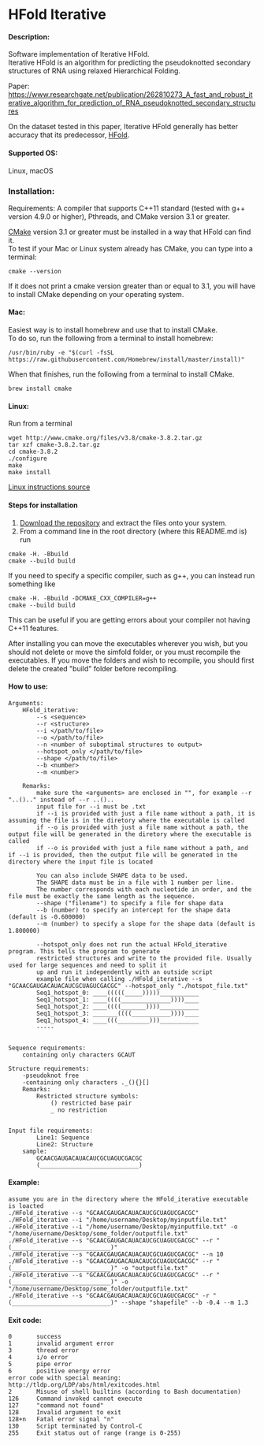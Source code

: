 # HFold Iterative

#### Description:
Software implementation of Iterative HFold.      
Iterative HFold is an algorithm for predicting the pseudoknotted secondary structures of RNA using relaxed Hierarchical Folding. 

Paper: https://www.researchgate.net/publication/262810273_A_fast_and_robust_iterative_algorithm_for_prediction_of_RNA_pseudoknotted_secondary_structures

On the dataset tested in this paper, Iterative HFold generally has better accuracy that its predecessor, [HFold](https://github.com/HosnaJabbari/HFold).

#### Supported OS: 
Linux, macOS


### Installation:  
Requirements: A compiler that supports C++11 standard (tested with g++ version 4.9.0 or higher), Pthreads, and CMake version 3.1 or greater.    

[CMake](https://cmake.org/install/) version 3.1 or greater must be installed in a way that HFold can find it.    
To test if your Mac or Linux system already has CMake, you can type into a terminal:      
```
cmake --version
```
If it does not print a cmake version greater than or equal to 3.1, you will have to install CMake depending on your operating system.

#### Mac:    
Easiest way is to install homebrew and use that to install CMake.    
To do so, run the following from a terminal to install homebrew:      
```  
/usr/bin/ruby -e "$(curl -fsSL https://raw.githubusercontent.com/Homebrew/install/master/install)"   
```    
When that finishes, run the following from a terminal to install CMake.     
```   
brew install cmake   
``` 
#### Linux:    
Run from a terminal     
```
wget http://www.cmake.org/files/v3.8/cmake-3.8.2.tar.gz
tar xzf cmake-3.8.2.tar.gz
cd cmake-3.8.2
./configure
make
make install
```
[Linux instructions source](https://geeksww.com/tutorials/operating_systems/linux/installation/downloading_compiling_and_installing_cmake_on_linux.php)

#### Steps for installation   
1. [Download the repository](https://github.com/HosnaJabbari/HFold_iterative.git) and extract the files onto your system.
2. From a command line in the root directory (where this README.md is) run
```
cmake -H. -Bbuild
cmake --build build
```   
If you need to specify a specific compiler, such as g++, you can instead run something like   
```
cmake -H. -Bbuild -DCMAKE_CXX_COMPILER=g++
cmake --build build
```   
This can be useful if you are getting errors about your compiler not having C++11 features.

After installing you can move the executables wherever you wish, but you should not delete or move the simfold folder, or you must recompile the executables. If you move the folders and wish to recompile, you should first delete the created "build" folder before recompiling.

#### How to use:
    Arguments:
        HFold_iterative:
            --s <sequence>
            --r <structure>
            --i </path/to/file>
            --o </path/to/file>
            --n <number of suboptimal structures to output>
            --hotspot_only </path/to/file>
            --shape </path/to/file>
            --b <number>
            --m <number>

        Remarks:
            make sure the <arguments> are enclosed in "", for example --r "..().." instead of --r ..()..
            input file for --i must be .txt
            if --i is provided with just a file name without a path, it is assuming the file is in the diretory where the executable is called
            if --o is provided with just a file name without a path, the output file will be generated in the diretory where the executable is called
            if --o is provided with just a file name without a path, and if --i is provided, then the output file will be generated in the directory where the input file is located

            You can also include SHAPE data to be used. 
            The SHAPE data must be in a file with 1 number per line.
            The number corresponds with each nucleotide in order, and the file must be exactly the same length as the sequence.
            --shape ("filename") to specify a file for shape data
            --b (number) to specify an intercept for the shape data (default is -0.600000)
            --m (number) to specify a slope for the shape data (default is 1.800000)

            --hotspot_only does not run the actual HFold_iterative program. This tells the program to generate 
            restricted structures and write to the provided file. Usually used for large sequences and need to split it 
            up and run it independently with an outside script
            example file when calling ./HFold_iterative --s "GCAACGAUGACAUACAUCGCUAGUCGACGC" --hotspot_only "./hotspot_file.txt"
            Seq1_hotspot_0: ____(((((_____)))))___________
            Seq1_hotspot_1: ____((((______________))))____
            Seq1_hotspot_2: ____((((_______))))___________
            Seq1_hotspot_3: _______((((___________))))____
            Seq1_hotspot_4: ____(((_________)))___________
            -----

    
    Sequence requirements:
        containing only characters GCAUT

    Structure requirements:
        -pseudoknot free
        -containing only characters ._(){}[]
        Remarks:
            Restricted structure symbols:
                () restricted base pair
                _ no restriction


    Input file requirements:
            Line1: Sequence
            Line2: Structure
        sample:
            GCAACGAUGACAUACAUCGCUAGUCGACGC
            (____________________________)

#### Example:
    assume you are in the directory where the HFold_iterative executable is loacted
    ./HFold_iterative --s "GCAACGAUGACAUACAUCGCUAGUCGACGC"
    ./HFold_iterative --i "/home/username/Desktop/myinputfile.txt"
    ./HFold_iterative --i "/home/username/Desktop/myinputfile.txt" -o "/home/username/Desktop/some_folder/outputfile.txt"
    ./HFold_iterative --s "GCAACGAUGACAUACAUCGCUAGUCGACGC" --r "(____________________________)"
    ./HFold_iterative --s "GCAACGAUGACAUACAUCGCUAGUCGACGC" --n 10
    ./HFold_iterative --s "GCAACGAUGACAUACAUCGCUAGUCGACGC" --r "(____________________________)" -o "outputfile.txt"
    ./HFold_iterative --s "GCAACGAUGACAUACAUCGCUAGUCGACGC" --r "(____________________________)" -o "/home/username/Desktop/some_folder/outputfile.txt"
    ./HFold_iterative --s "GCAACGAUGACAUACAUCGCUAGUCGACGC" -r "(____________________________)" --shape "shapefile" --b -0.4 --m 1.3
    
#### Exit code:
    0       success
    1	    invalid argument error 
    3	    thread error
    4       i/o error
    5       pipe error
    6       positive energy error
    error code with special meaning: http://tldp.org/LDP/abs/html/exitcodes.html
    2	    Misuse of shell builtins (according to Bash documentation)
    126	    Command invoked cannot execute
    127	    "command not found"
    128	    Invalid argument to exit	
    128+n	Fatal error signal "n"
    130	    Script terminated by Control-C
    255	    Exit status out of range (range is 0-255)
